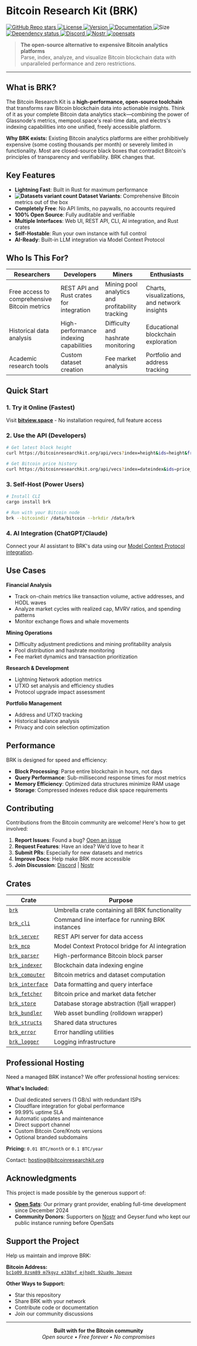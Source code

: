 # Bitcoin Research Kit (BRK)

<p align="left">
  <a href="https://github.com/bitcoinresearchkit/brk">
    <img alt="GitHub Repo stars" src="https://img.shields.io/github/stars/bitcoinresearchkit/brk?style=social">
  </a>
  <a href="https://github.com/bitcoinresearchkit/brk/blob/main/LICENSE.md">
    <img src="https://img.shields.io/crates/l/brk" alt="License" />
  </a>
  <a href="https://crates.io/crates/brk">
    <img src="https://img.shields.io/crates/v/brk" alt="Version" />
  </a>
  <a href="https://docs.rs/brk">
    <img src="https://img.shields.io/docsrs/brk" alt="Documentation" />
  </a>
  <img src="https://img.shields.io/crates/size/brk" alt="Size" />
  <a href="https://deps.rs/crate/brk">
    <img src="https://deps.rs/crate/brk/latest/status.svg" alt="Dependency status">
  </a>
  <a href="https://discord.gg/WACpShCB7M">
    <img src="https://img.shields.io/discord/1350431684562124850?label=discord" alt="Discord" />
  </a>
  <a href="https://primal.net/p/nprofile1qqsfw5dacngjlahye34krvgz7u0yghhjgk7gxzl5ptm9v6n2y3sn03sqxu2e6">
    <img src="https://img.shields.io/badge/nostr-purple?link=https%3A%2F%2Fprimal.net%2Fp%2Fnprofile1qqsfw5dacngjlahye34krvgz7u0yghhjgk7gxzl5ptm9v6n2y3sn03sqxu2e6" alt="Nostr" />
  </a>
  <a href="https://opensats.org">
    <img src="https://img.shields.io/badge/%3E__-opensats-rgb(249,115,22)" alt="opensats" />
  </a>
</p>

> **The open-source alternative to expensive Bitcoin analytics platforms**  
> Parse, index, analyze, and visualize Bitcoin blockchain data with unparalleled performance and zero restrictions.

---

## What is BRK?

The Bitcoin Research Kit is a **high-performance, open-source toolchain** that transforms raw Bitcoin blockchain data into actionable insights. Think of it as your complete Bitcoin data analytics stack—combining the power of Glassnode's metrics, mempool.space's real-time data, and electrs's indexing capabilities into one unified, freely accessible platform.

**Why BRK exists:** Existing Bitcoin analytics platforms are either prohibitively expensive (some costing thousands per month) or severely limited in functionality. Most are closed-source black boxes that contradict Bitcoin's principles of transparency and verifiability. BRK changes that.

## Key Features

- **Lightning Fast**: Built in Rust for maximum performance
- **![Datasets variant count](https://img.shields.io/badge/dynamic/json?url=https%3A%2F%2Fbitcoinresearchkit.org%2Fapi%2Fvecs%2Fvec-count&query=%24&style=flat&label=%20&color=white) Dataset Variants**: Comprehensive Bitcoin metrics out of the box
- **Completely Free**: No API limits, no paywalls, no accounts required
- **100% Open Source**: Fully auditable and verifiable
- **Multiple Interfaces**: Web UI, REST API, CLI, AI integration, and Rust crates
- **Self-Hostable**: Run your own instance with full control
- **AI-Ready**: Built-in LLM integration via Model Context Protocol

## Who Is This For?

| **Researchers**                              | **Developers**                           | **Miners**                                       | **Enthusiasts**                              |
| -------------------------------------------- | ---------------------------------------- | ------------------------------------------------ | -------------------------------------------- |
| Free access to comprehensive Bitcoin metrics | REST API and Rust crates for integration | Mining pool analytics and profitability tracking | Charts, visualizations, and network insights |
| Historical data analysis                     | High-performance indexing capabilities   | Difficulty and hashrate monitoring               | Educational blockchain exploration           |
| Academic research tools                      | Custom dataset creation                  | Fee market analysis                              | Portfolio and address tracking               |

## Quick Start

### 1. **Try it Online** (Fastest)

Visit **[bitview.space](https://bitview.space)** - No installation required, full feature access

### 2. **Use the API** (Developers)

```bash
# Get latest block height
curl https://bitcoinresearchkit.org/api/vecs?index=height&ids=height&from=-1

# Get Bitcoin price history
curl https://bitcoinresearchkit.org/api/vecs?index=dateindex&ids=price_usd&from=-30&count=30
```

### 3. **Self-Host** (Power Users)

```bash
# Install CLI
cargo install brk

# Run with your Bitcoin node
brk --bitcoindir /data/bitcoin --brkdir /data/brk
```

### 4. **AI Integration** (ChatGPT/Claude)

Connect your AI assistant to BRK's data using our [Model Context Protocol integration](https://github.com/bitcoinresearchkit/brk/blob/main/crates/brk_mcp/README.md).

## Use Cases

**Financial Analysis**

- Track on-chain metrics like transaction volume, active addresses, and HODL waves
- Analyze market cycles with realized cap, MVRV ratios, and spending patterns
- Monitor exchange flows and whale movements

**Mining Operations**

- Difficulty adjustment predictions and mining profitability analysis
- Pool distribution and hashrate monitoring
- Fee market dynamics and transaction prioritization

**Research & Development**

- Lightning Network adoption metrics
- UTXO set analysis and efficiency studies
- Protocol upgrade impact assessment

**Portfolio Management**

- Address and UTXO tracking
- Historical balance analysis
- Privacy and coin selection optimization

## Performance

BRK is designed for speed and efficiency:

- **Block Processing**: Parse entire blockchain in hours, not days
- **Query Performance**: Sub-millisecond response times for most metrics
- **Memory Efficiency**: Optimized data structures minimize RAM usage
- **Storage**: Compressed indexes reduce disk space requirements

## Contributing

Contributions from the Bitcoin community are welcome! Here's how to get involved:

1. **Report Issues**: Found a bug? [Open an issue](https://github.com/bitcoinresearchkit/brk/issues)
2. **Request Features**: Have an idea? We'd love to hear it
3. **Submit PRs**: Especially for new datasets and metrics
4. **Improve Docs**: Help make BRK more accessible
5. **Join Discussion**: [Discord](https://discord.gg/WACpShCB7M) | [Nostr](https://primal.net/p/nprofile1qqsfw5dacngjlahye34krvgz7u0yghhjgk7gxzl5ptm9v6n2y3sn03sqxu2e6)

## Crates

| Crate                                                     | Purpose                                          |
| --------------------------------------------------------- | ------------------------------------------------ |
| [`brk`](https://crates.io/crates/brk)                     | Umbrella crate containing all BRK functionality  |
| [`brk_cli`](https://crates.io/crates/brk_cli)             | Command line interface for running BRK instances |
| [`brk_server`](https://crates.io/crates/brk_server)       | REST API server for data access                  |
| [`brk_mcp`](https://crates.io/crates/brk_mcp)             | Model Context Protocol bridge for AI integration |
| [`brk_parser`](https://crates.io/crates/brk_parser)       | High-performance Bitcoin block parser            |
| [`brk_indexer`](https://crates.io/crates/brk_indexer)     | Blockchain data indexing engine                  |
| [`brk_computer`](https://crates.io/crates/brk_computer)   | Bitcoin metrics and dataset computation          |
| [`brk_interface`](https://crates.io/crates/brk_interface) | Data formatting and query interface              |
| [`brk_fetcher`](https://crates.io/crates/brk_fetcher)     | Bitcoin price and market data fetcher            |
| [`brk_store`](https://crates.io/crates/brk_store)         | Database storage abstraction (fjall wrapper)     |
| [`brk_bundler`](https://crates.io/crates/brk_bundler)     | Web asset bundling (rolldown wrapper)            |
| [`brk_structs`](https://crates.io/crates/brk_structs)     | Shared data structures                           |
| [`brk_error`](https://crates.io/crates/brk_error)         | Error handling utilities                         |
| [`brk_logger`](https://crates.io/crates/brk_logger)       | Logging infrastructure                           |

## Professional Hosting

Need a managed BRK instance? We offer professional hosting services:

**What's Included:**

- Dual dedicated servers (1 GB/s) with redundant ISPs
- Cloudflare integration for global performance
- 99.99% uptime SLA
- Automatic updates and maintenance
- Direct support channel
- Custom Bitcoin Core/Knots versions
- Optional branded subdomains

**Pricing:** `0.01 BTC/month` or `0.1 BTC/year`

Contact: [hosting@bitcoinresearchkit.org](mailto:hosting@bitcoinresearchkit.org)

## Acknowledgments

This project is made possible by the generous support of:

- **[Open Sats](https://opensats.org/)**: Our primary grant provider, enabling full-time development since December 2024
- **Community Donors**: Supporters on [Nostr](https://primal.net/p/npub1jagmm3x39lmwfnrtvxcs9ac7g300y3dusv9lgzhk2e4x5frpxlrqa73v44) and Geyser.fund who kept our public instance running before OpenSats

## Support the Project

Help us maintain and improve BRK:

**Bitcoin Address:**  
[`bc1q09 8zsm89 m7kgyz e338vf ejhpdt 92ua9p 3peuve`](bitcoin:bc1q098zsm89m7kgyze338vfejhpdt92ua9p3peuve)

**Other Ways to Support:**

- Star this repository
- Share BRK with your network
- Contribute code or documentation
- Join our community discussions

---

<p align="center">
  <strong>Built with for the Bitcoin community</strong><br>
  <em>Open source • Free forever • No compromises</em>
</p>
